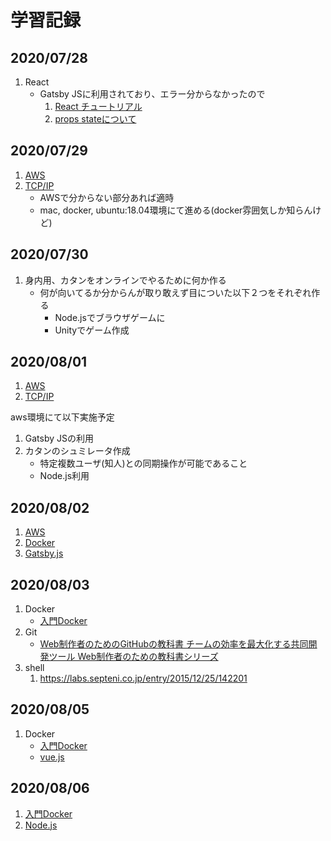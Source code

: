 # 学習記録

## 2020/07/28

1. React
   - Gatsby JSに利用されており、エラー分からなかったので
     1. [React チュートリアル](https://ja.reactjs.org/tutorial/tutorial.html)
     2. [props stateについて](https://qiita.com/kyrieleison/items/78b3295ff3f37969ab50)

## 2020/07/29

1. [AWS](https://www.amazon.co.jp/Amazon-Web-Services-%E5%9F%BA%E7%A4%8E%E3%81%8B%E3%82%89%E3%81%AE%E3%83%8D%E3%83%83%E3%83%88%E3%83%AF%E3%83%BC%E3%82%AF%EF%BC%86%E3%82%B5%E3%83%BC%E3%83%90%E3%83%BC%E6%A7%8B%E7%AF%89-%E6%94%B9%E8%A8%823%E7%89%88-%E5%A4%A7%E6%BE%A4-ebook/dp/B084QQ7TCF/ref=sr_1_3?__mk_ja_JP=%E3%82%AB%E3%82%BF%E3%82%AB%E3%83%8A&dchild=1&keywords=AWS&qid=1596023145&s=digital-text&sr=1-3)
2. [TCP/IP](https://www.amazon.co.jp/Linuxで動かしながら学ぶTCP-IPネットワーク入門-もみじあめ-ebook/dp/B085BG8CH5)
   - AWSで分からない部分あれば適時
   - mac, docker, ubuntu:18.04環境にて進める(docker雰囲気しか知らんけど)

## 2020/07/30

1. 身内用、カタンをオンラインでやるために何か作る
   - 何が向いてるか分からんが取り敢えず目についた以下２つをそれぞれ作る
      - Node.jsでブラウザゲームに
      - Unityでゲーム作成


## 2020/08/01

1. [AWS](https://www.amazon.co.jp/Amazon-Web-Services-%E5%9F%BA%E7%A4%8E%E3%81%8B%E3%82%89%E3%81%AE%E3%83%8D%E3%83%83%E3%83%88%E3%83%AF%E3%83%BC%E3%82%AF%EF%BC%86%E3%82%B5%E3%83%BC%E3%83%90%E3%83%BC%E6%A7%8B%E7%AF%89-%E6%94%B9%E8%A8%823%E7%89%88-%E5%A4%A7%E6%BE%A4-ebook/dp/B084QQ7TCF/ref=sr_1_3?__mk_ja_JP=%E3%82%AB%E3%82%BF%E3%82%AB%E3%83%8A&dchild=1&keywords=AWS&qid=1596023145&s=digital-text&sr=1-3)
2. [TCP/IP](https://www.amazon.co.jp/Linuxで動かしながら学ぶTCP-IPネットワーク入門-もみじあめ-ebook/dp/B085BG8CH5)

aws環境にて以下実施予定

1. Gatsby JSの利用
2. カタンのシュミレータ作成
   - 特定複数ユーザ(知人)との同期操作が可能であること
   - Node.js利用

## 2020/08/02

1. [AWS](https://www.amazon.co.jp/Amazon-Web-Services-%E5%9F%BA%E7%A4%8E%E3%81%8B%E3%82%89%E3%81%AE%E3%83%8D%E3%83%83%E3%83%88%E3%83%AF%E3%83%BC%E3%82%AF%EF%BC%86%E3%82%B5%E3%83%BC%E3%83%90%E3%83%BC%E6%A7%8B%E7%AF%89-%E6%94%B9%E8%A8%823%E7%89%88-%E5%A4%A7%E6%BE%A4-ebook/dp/B084QQ7TCF/ref=sr_1_3?__mk_ja_JP=%E3%82%AB%E3%82%BF%E3%82%AB%E3%83%8A&dchild=1&keywords=AWS&qid=1596023145&s=digital-text&sr=1-3)
2. [Docker](https://y-ohgi.com/introduction-docker/)
3. [Gatsby.js](https://www.gatsbyjs.org/tutorial/)

## 2020/08/03

1. Docker
   - [入門Docker](https://y-ohgi.com/introduction-docker/)
2. Git
   - [Web制作者のためのGitHubの教科書 チームの効率を最大化する共同開発ツール Web制作者のための教科書シリーズ](https://www.amazon.co.jp/Web%E5%88%B6%E4%BD%9C%E8%80%85%E3%81%AE%E3%81%9F%E3%82%81%E3%81%AEGitHub%E3%81%AE%E6%95%99%E7%A7%91%E6%9B%B8-%E3%83%81%E3%83%BC%E3%83%A0%E3%81%AE%E5%8A%B9%E7%8E%87%E3%82%92%E6%9C%80%E5%A4%A7%E5%8C%96%E3%81%99%E3%82%8B%E5%85%B1%E5%90%8C%E9%96%8B%E7%99%BA%E3%83%84%E3%83%BC%E3%83%AB-Web%E5%88%B6%E4%BD%9C%E8%80%85%E3%81%AE%E3%81%9F%E3%82%81%E3%81%AE%E6%95%99%E7%A7%91%E6%9B%B8%E3%82%B7%E3%83%AA%E3%83%BC%E3%82%BA-%E5%A1%A9%E8%B0%B7-%E5%95%93-ebook/dp/B00QPSXY1I/ref=sr_1_1?__mk_ja_JP=%E3%82%AB%E3%82%BF%E3%82%AB%E3%83%8A&dchild=1&keywords=github%E3%81%AE%E6%95%99%E7%A7%91%E6%9B%B8&qid=1596410500&sr=8-1)
3. shell
   1. <https://labs.septeni.co.jp/entry/2015/12/25/142201>

## 2020/08/05

1. Docker
   - [入門Docker](https://y-ohgi.com/introduction-docker/)
   - [vue.js](https://js-pro.jp/)

## 2020/08/06

1. [入門Docker](https://y-ohgi.com/introduction-docker/)
2. [Node.js](https://paiza.hatenablog.com/entry/paizacloud_online_multiplayer_game)